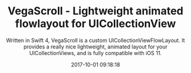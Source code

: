 ---
title: "VegaScroll - Lightweight animated flowlayout for UICollectionView"
subtitle: "Written in Swift 4, VegaScroll is a custom UICollectionViewFlowLayout. It provides a really nice lightweight, animated layout for your UICollectionViews, and is fully compatible with iOS 11."
tags: ["library","iOS"]
link: "https://github.com/AppliKeySolutions/VegaScroll"
date: "2017-10-01 09:18:18"
---